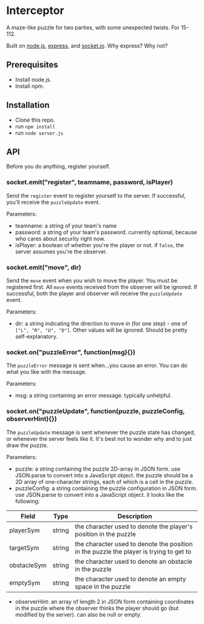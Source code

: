 # Interceptor
A maze-like puzzle for two parties, with some unexpected twists. For 15-112.

Built on [node.js](http://nodejs.org), [express](http://expressjs.com), and [socket.io](http://socket.io). Why express? Why not?

## Prerequisites
- Install node.js.
- Install npm.

## Installation
- Clone this repo.
- run `npm install`
- run `node server.js`

## API
Before you do anything, register yourself.

### socket.emit("register", teamname, password, isPlayer)
Send the `register` event to register yourself to the server. If successful, you'll receive the `puzzleUpdate` event.

Parameters:
- teamname: a string of your team's name
- password: a string of your team's password. currently optional, because who cares about security right now.
- isPlayer: a boolean of whether you're the player or not. if `false`, the server assumes you're the observer.

### socket.emit("move", dir)
Send the `move` event when you wish to move the player. You must be registered first. All `move` events received from the observer will be ignored. If successful, both the player and observer will receive the `puzzleUpdate` event.

Parameters:
- dir: a string indicating the direction to move in (for one step) - one of `["L", "R", "U", "D"]`. Other values will be ignored. Should be pretty self-explanatory.

### socket.on("puzzleError", function(msg){})
The `puzzleError` message is sent when...you cause an error. You can do what you like with the message.

Parameters:
- msg: a string containing an error message. typically unhelpful.

### socket.on("puzzleUpdate", function(puzzle, puzzleConfig, observerHint){})
The `puzzleUpdate` message is sent whenever the puzzle state has changed, or whenever the server feels like it. It's best not to wonder why and to just draw the puzzle.

Parameters:
- puzzle: a string containing the puzzle 2D-array in JSON form. use JSON.parse to convert into a JavaScript object. the puzzle should be a 2D array of one-character strings, each of which is a cell in the puzzle.
- puzzleConfig: a string containing the puzzle configuration in JSON form. use JSON.parse to convert into a JavaScript object. it looks like the following:

Field       | Type   | Description
------------|--------|------------
playerSym   | string | the character used to denote the player's position in the puzzle
targetSym   | string | the character used to denote the position in the puzzle the player is trying to get to
obstacleSym | string | the character used to denote an obstacle in the puzzle
emptySym    | string | the character used to denote an empty space in the puzzle
- observerHint: an array of length 2 in JSON form containing coordinates in the puzzle where the observer thinks the player should go (but modified by the server). can also be null or empty.
